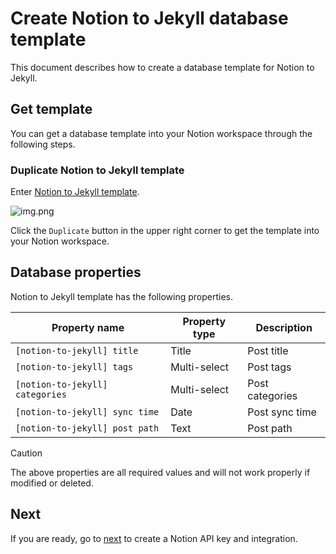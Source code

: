# Create Notion to Jekyll database template

This document describes how to create a database template for Notion to Jekyll.

## Get template

You can get a database template into your Notion workspace through the following steps.

### Duplicate Notion to Jekyll template

Enter [Notion to Jekyll template](https://dorian-nasturtium-042.notion.site/79f7226185a74e49a974c475f47fae97?v=de1dc4c1af8e4200918889b7e2d98ad5).

![img.png](img.png)

Click the `Duplicate` button in the upper right corner to get the template into your Notion workspace.

## Database properties

Notion to Jekyll template has the following properties.

| Property name                   | Property type | Description     |
|---------------------------------|---------------|-----------------|
| `[notion-to-jekyll] title`      | Title         | Post title      |
| `[notion-to-jekyll] tags`       | Multi-select  | Post tags       |
| `[notion-to-jekyll] categories` | Multi-select  | Post categories |
| `[notion-to-jekyll] sync time`  | Date          | Post sync time  |
| `[notion-to-jekyll] post path`  | Text          | Post path       |

> [!CAUTION]
>
> The above properties are all required values and will not work properly if modified or deleted.

## Next

If you are ready, go to [next](./notion-api-key-integration.md) to create a Notion API key and integration.
